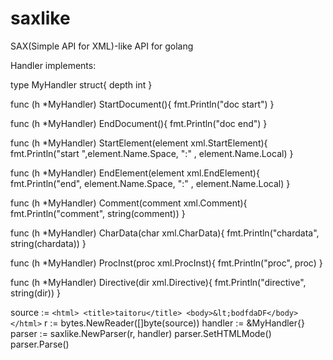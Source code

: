 saxlike
=======

SAX(Simple API for XML)-like API for golang

Handler implements:

type MyHandler struct{
  depth int
}

func (h *MyHandler) StartDocument(){
  fmt.Println("doc start")
}

func (h *MyHandler) EndDocument(){
  fmt.Println("doc end")
}

func (h *MyHandler) StartElement(element xml.StartElement){
  fmt.Println("start ",element.Name.Space, ":" , element.Name.Local)
}

func (h *MyHandler) EndElement(element xml.EndElement){
  fmt.Println("end", element.Name.Space, ":" , element.Name.Local)
}

func (h *MyHandler) Comment(comment xml.Comment){
  fmt.Println("comment", string(comment))
}

func (h *MyHandler) CharData(char xml.CharData){
  fmt.Println("chardata", string(chardata))
}

func (h *MyHandler) ProcInst(proc xml.ProcInst){
  fmt.Println("proc", proc)
}

func (h *MyHandler) Directive(dir xml.Directive){
  fmt.Println("directive", string(dir))
}

source := `<html> <title>taitoru</title> <body>&lt;bodfdaDF</body> </html>`
r := bytes.NewReader([]byte(source))
handler := &MyHandler{}
parser := saxlike.NewParser(r, handler)
parser.SetHTMLMode()
parser.Parse()


